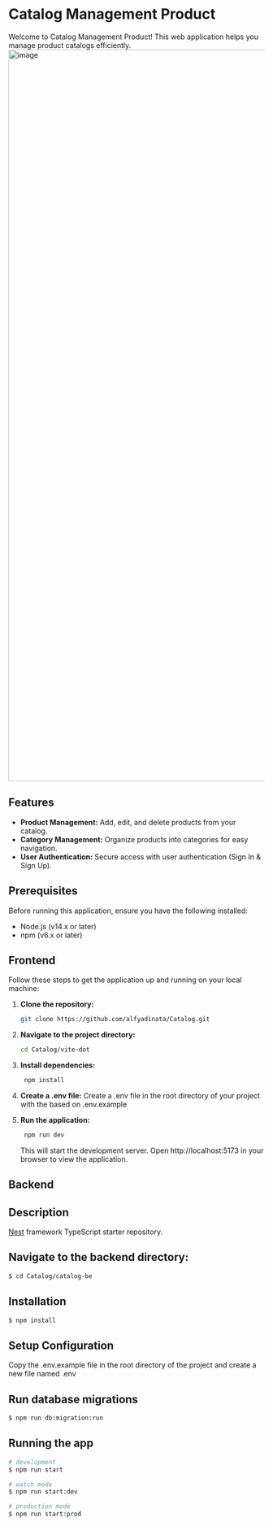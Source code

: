 # Catalog Management Product

Welcome to Catalog Management Product! This web application helps you manage product catalogs efficiently.
<img width="1440" alt="image" src="https://github.com/alfyadinata/Catalog/assets/42163566/aace24ba-7e24-48bc-85bc-c1966264aba1">

## Features

- **Product Management:** Add, edit, and delete products from your catalog.
- **Category Management:** Organize products into categories for easy navigation.
- **User Authentication:** Secure access with user authentication (Sign In & Sign Up).

## Prerequisites

Before running this application, ensure you have the following installed:

- Node.js (v14.x or later)
- npm (v6.x or later)

## Frontend

Follow these steps to get the application up and running on your local machine:

1. **Clone the repository:**

   ```bash
   git clone https://github.com/alfyadinata/Catalog.git
   ```

2. **Navigate to the project directory:**
   ```bash
   cd Catalog/vite-dot
   ```
3. **Install dependencies:**

   ```bash
    npm install
   ```

4. **Create a .env file:**
   Create a .env file in the root directory of your project with the based on .env.example

5. **Run the application:**
   ```bash
    npm run dev
   ```
   This will start the development server. Open http://localhost:5173 in your browser to view the application.

## Backend

## Description

[Nest](https://github.com/nestjs/nest) framework TypeScript starter repository.

## Navigate to the backend directory:

```bash
$ cd Catalog/catalog-be
```

## Installation

```bash
$ npm install
```

## Setup Configuration

Copy the .env.example file in the root directory of the project and create a new file named .env

## Run database migrations

```bash
$ npm run db:migration:run
```

## Running the app

```bash
# development
$ npm run start

# watch mode
$ npm run start:dev

# production mode
$ npm run start:prod
```
